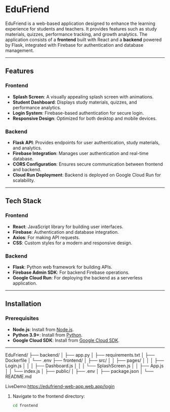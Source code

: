 # EduFriend

EduFriend is a web-based application designed to enhance the learning experience for students and teachers. It provides features such as study materials, quizzes, performance tracking, and growth analytics. The application consists of a **frontend** built with React and a **backend** powered by Flask, integrated with Firebase for authentication and database management.

---

## Features

### Frontend
- **Splash Screen**: A visually appealing splash screen with animations.
- **Student Dashboard**: Displays study materials, quizzes, and performance analytics.
- **Login System**: Firebase-based authentication for secure login.
- **Responsive Design**: Optimized for both desktop and mobile devices.

### Backend
- **Flask API**: Provides endpoints for user authentication, study materials, and analytics.
- **Firebase Integration**: Manages user authentication and real-time database.
- **CORS Configuration**: Ensures secure communication between frontend and backend.
- **Cloud Run Deployment**: Backend is deployed on Google Cloud Run for scalability.

---

## Tech Stack

### Frontend
- **React**: JavaScript library for building user interfaces.
- **Firebase**: Authentication and database integration.
- **Axios**: For making API requests.
- **CSS**: Custom styles for a modern and responsive design.

### Backend
- **Flask**: Python web framework for building APIs.
- **Firebase Admin SDK**: For backend Firebase operations.
- **Google Cloud Run**: For deploying the backend as a serverless application.

---

## Installation

### Prerequisites
- **Node.js**: Install from [Node.js](https://nodejs.org/).
- **Python 3.9+**: Install from [Python](https://www.python.org/).
- **Google Cloud SDK**: Install from [Google Cloud SDK](https://cloud.google.com/sdk).

---
EduFriend/
├── backend/
│   ├── app.py
│   ├── requirements.txt
│   ├── Dockerfile
│   └── .env
├── frontend/
│   ├── src/
│   │   ├── pages/
│   │   │   ├── Login.js
│   │   │   ├── Dashboard.js
│   │   │   └── SplashScreen.js
│   │   ├── App.js
│   │   └── index.js
│   ├── public/
│   ├── .env
│   ├── package.json
│   └── README.md

LiveDemo:https://edufriend-web-app.web.app/login

1. Navigate to the frontend directory:
   ```bash
   cd frontend
